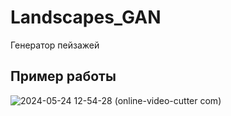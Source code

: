 # Landscapes_GAN
Генератор пейзажей
## Пример работы
![2024-05-24 12-54-28 (online-video-cutter com)](https://github.com/Neas1231/Landscapes_GAN/assets/120177610/6b2de3f0-5472-47ea-8481-9f52a00f81a7)
